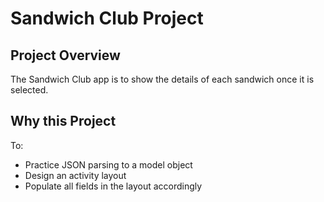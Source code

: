 # Sandwich Club Project 

## Project Overview
The Sandwich Club app is to show the details of each sandwich once it is selected.

## Why this Project
To:
- Practice JSON parsing to a model object
- Design an activity layout
- Populate all fields in the layout accordingly

